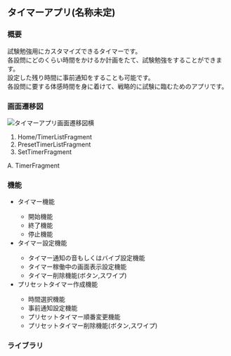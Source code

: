 ## タイマーアプリ(名称未定)

### 概要

試験勉強用にカスタマイズできるタイマーです。<br>
各設問にどのくらい時間をかけるか計画をたて、試験勉強をすることができます。<br>
設定した残り時間に事前通知をすることも可能です。<br>
各設問に要する体感時間を身に着けて、戦略的に試験に臨むためのアプリです。<br>

### 画面遷移図

![タイマーアプリ画面遷移図横](https://user-images.githubusercontent.com/60771916/139251588-ace1d2d6-86c9-4b07-b268-787d36fb5652.png)

<ol>
    <li>Home/TimerListFragment</li>
    <li>PresetTimerListFragment</li>
    <li>SetTimerFragment</li>
</ol>
    A. TimerFragment

### 機能

<ul>
    <li>タイマー機能</li>
        <ul>
        <li>開始機能</li>
        <li>終了機能</li>
        <li>停止機能</li>
        </ul>
    <li>タイマー設定機能</li>
        <ul>
        <li>タイマー通知の音もしくはバイブ設定機能</li>
	    <li>タイマー稼働中の画面表示設定機能</li>
        <li>タイマー削除機能(ボタン,スワイプ)</li>
        </ul>
    <li>プリセットタイマー作成機能</li>
        <ul>
        <li>時間選択機能</li>
        <li>事前通知設定機能</li>
        <li>プリセットタイマー順番変更機能</li>
        <li>プリセットタイマー削除機能(ボタン,スワイプ)</li>
        </ul>
</ul>


### ライブラリ

